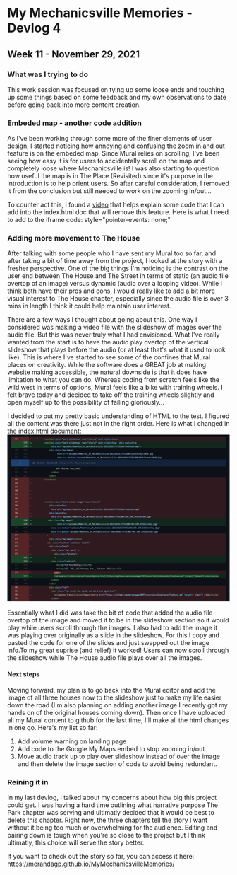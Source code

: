 # My Mechanicsville Memories - Devlog 4
## Week 11 - November 29, 2021

### What was I trying to do
This work session was focused on tying up some loose ends and touching up some things based on some feedback and my own observations to date before going back into more content creation. 

### Embeded map - another code addition

As I've been working through some more of the finer elements of user design, I started noticing how annoying and confusing the zoom in and out feature is on the embeded map. Since Mural relies on scrolling, I've been seeing how easy it is for users to accidentally scroll on the map and completely loose where Mechanicsville is! I was also starting to question how useful the map is in The Place (Revisited) since it's purpose in the introduction is to help orient users. So after careful consideration, I removed it from the conclusion but still needed to work on the zooming in/out...

To counter act this, I found a [video](https://www.youtube.com/watch?v=RBsjk3Cuf3s&list=WL&index=31&t=29s&ab_channel=KoriAshton) that helps explain some code that I can add into the index.html doc that will remove this feature. Here is what I need to add to the iframe code: 
style="pointer-events: none;"

### Adding more movement to The House

After talking with some people who I have sent my Mural too so far, and after taking a bit of time away from the project, I looked at the story with a fresher perspective. One of the big things I'm noticing is the contrast on the user end between The House and The Street in terms of static (an audio file overtop of an image) versus dynamic (audio over a looping video). While I think both have their pros and cons, I would really like to add a bit more visual interest to The House chapter, especially since the audio file is over 3 mins in length I think it could help maintain user interest. 

There are a few ways I thought about going about this. One way I considered was making a video file with the slideshow of images over the audio file. But this was never truly what I had envisioned. What I've really wanted from the start is to have the audio play overtop of the vertical slideshow that plays before the audio (or at least that's what it used to look like). This is where I've started to see some of the confines that Mural places on creativity. While the software does a GREAT job at making website making accessible, the natural downside is that it does have limitation to what you can do. Whereas coding from scratch feels like the wild west in terms of options, Mural feels like a bike with training wheels. I felt brave today and decided to take off the training wheels slightly and open myself up to the possibility of failing gloriously...

I decided to put my pretty basic understanding of HTML to the test. I figured all the content was there just not in the right order. Here is what I changed in the index.html document: 
![index.html changes](Nov29AudioSlideshowHTML.PNG)

Essentially what I did was take the bit of code that added the audio file overtop of the image and moved it to be in the slideshow section so it would play while users scroll through the images. I also had to add the image it was playing over originally as a slide in the slideshow. For this I copy and pasted the code for one of the slides and just swapped out the image info.To my great suprise (and relief) it worked! Users can now scroll through the slideshow while The House audio file plays over all the images. 

#### Next steps
Moving forward, my plan is to go back into the Mural editor and add the image of all three houses now to the slideshow just to make my life easier down the road (I'm also planning on adding another image I recently got my hands on of the original houses coming down). Then once I have uploaded all my Mural content to github for the last time, I'll make all the html changes in one go. Here's my list so far:
1. Add volume warning on landing page
2. Add code to the Google My Maps embed to stop zooming in/out
3. Move audio track up to play over slideshow instead of over the image and then delete the image section of code to avoid being redundant.   

### Reining it in
In my last devlog, I talked about my concerns about how big this project could get. I was having a hard time outlining what narrative purpose The Park chapter was serving and ultimatly decided that it would be best to delete this chapter. Right now, the three chapters tell the story I want without it being too much or overwhelming for the audience. Editing and pairing down is tough when you're so close to the project but I think ultimatly, this choice will serve the story better.

If you want to check out the story so far, you can access it here: https://merandagp.github.io/MyMechanicsvilleMemories/